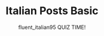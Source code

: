 ---
layout: posts
current: post
title: Italian Posts Basic
author: fluent_italian95 QUIZ TIME!
tags: 
    - quiz
    - B1
    - A2
    - basic
language: italian
published: true

quiz:
  - question: "What is the Italian word for 'Friend'?"
    options:
      - Amico
      - Compagno
      - Collega
      - Cugino
    right_answer: 0
  - question: "How do you say 'I have a question' in Italian?"
    options:
      - Ho una domanda
      - Ho una risposta
      - Ho un problema
      - Ho un'idea
    right_answer: 0
  - question: "Which of the following is the correct translation for 'I am learning Italian'?"
    options:
      - Imparo l'italiano
      - Sto imparando l'italiano
      - Ho imparato l'italiano
      - Imparavo l'italiano
    right_answer: 1
  - question: "What does 'Che cosa fai?' mean?"
    options:
      - What do you want?
      - What are you doing?
      - Where are you going?
      - How are you?
    right_answer: 1
  - question: "How do you say 'I like pizza' in Italian?"
    options:
      - Mi piacciono le pizze
      - Mi piace la pizza
      - Amo la pizza
      - Adoro la pizza
    right_answer: 1
  - question: "What is the correct form of 'to be' for 'loro'?"
    options:
      - siete
      - è
      - sei
      - sono
    right_answer: 3
  - question: "Which of the following means 'I don't know' in Italian?"
    options:
      - Non voglio
      - Non capisco
      - Non so
      - Non parlo
    right_answer: 2
  - question: "What is the Italian word for 'School'?"
    options:
      - Università
      - Scuola
      - Istituto
      - Collegio
    right_answer: 1
  - question: "How do you say 'I am happy' in Italian?"
    options:
      - Ho felicità
      - Sono contento
      - Sono felice
      - Mi sento bene
    right_answer: 2
  - question: "What does 'Ti voglio bene' mean?"
    options:
      - I love you
      - I care about you
      - I like you
      - I miss you
    right_answer: 1
  - question: "What is the Italian word for 'Good night'?"
    options:
      - Buongiorno
      - Buonanotte
      - Buonasera
      - Ciao
    right_answer: 1
  - question: "How do you say 'I would like to go' in Italian?"
    options:
      - Voglio andare
      - Vorrei andare
      - Desidero andare
      - Mi piacerebbe andare
    right_answer: 1
  - question: "Which of the following is the correct translation for 'I am tired'?"
    options:
      - Ho sonno
      - Sono stanco
      - Sono felice
      - Ho fame
    right_answer: 1
  - question: "What does 'Dove si trova la stazione?' mean?"
    options:
      - Where is the restaurant?
      - Where is the hotel?
      - Where is the station?
      - Where is the store?
    right_answer: 2
  - question: "How do you say 'Can you help me?' in Italian?"
    options:
      - Puoi venire?
      - Puoi dirmi?
      - Puoi parlare?
      - Puoi aiutarmi?
    right_answer: 3
  - question: "What is the Italian word for 'Friend'?"
    options:
      - Amico
      - Compagno
      - Collega
      - Cugino
    right_answer: 0
  - question: "How do you say 'I have a question' in Italian?"
    options:
      - Ho una domanda
      - Ho una risposta
      - Ho un problema
      - Ho un'idea
    right_answer: 0
  - question: "Which of the following is the correct translation for 'I am learning Italian'?"
    options:
      - Imparo l'italiano
      - Sto imparando l'italiano
      - Ho imparato l'italiano
      - Imparavo l'italiano
    right_answer: 1
  - question: "What does 'Che cosa fai?' mean?"
    options:
      - What do you want?
      - What are you doing?
      - Where are you going?
      - How are you?
    right_answer: 1
  - question: "How do you say 'I like pizza' in Italian?"
    options:
      - Mi piacciono le pizze
      - Mi piace la pizza
      - Amo la pizza
      - Adoro la pizza
    right_answer: 1
  - question: "What is the correct form of 'to be' for 'loro'?"
    options:
      - siete
      - è
      - sei
      - sono
    right_answer: 3
  - question: "Which of the following means 'I don't know' in Italian?"
    options:
      - Non voglio
      - Non capisco
      - Non so
      - Non parlo
    right_answer: 2
  - question: "What is the Italian word for 'School'?"
    options:
      - Università
      - Scuola
      - Istituto
      - Collegio
    right_answer: 1
  - question: "How do you say 'I am happy' in Italian?"
    options:
      - Ho felicità
      - Sono contento
      - Sono felice
      - Mi sento bene
    right_answer: 2
  - question: "What does 'Ti voglio bene' mean?"
    options:
      - I love you
      - I care about you
      - I like you
      - I miss you
    right_answer: 1
  - question: "What is the Italian word for 'Good night'?"
    options:
      - Buongiorno
      - Buonanotte
      - Buonasera
      - Ciao
    right_answer: 1
  - question: "How do you say 'I would like to go' in Italian?"
    options:
      - Voglio andare
      - Vorrei andare
      - Desidero andare
      - Mi piacerebbe andare
    right_answer: 1
  - question: "Which of the following is the correct translation for 'I am tired'?"
    options:
      - Ho sonno
      - Sono stanco
      - Sono felice
      - Ho fame
    right_answer: 1
  - question: "What does 'Dove si trova la stazione?' mean?"
    options:
      - Where is the restaurant?
      - Where is the hotel?
      - Where is the station?
      - Where is the store?
    right_answer: 2
  - question: "How do you say 'Can you help me?' in Italian?"
    options:
      - Puoi venire?
      - Puoi dirmi?
      - Puoi parlare?
      - Puoi aiutarmi?
    right_answer: 3
  # Choose the correct response challenge
  - question: "What does 'Dove sei?' mean?"
    options:
      - Where are you?
      - What is your name?
      - How are you?
      - Where is it?
    right_answer: 0
  # Vocabulary questions
  - question: "What is the Italian word for 'Water'?"
    options:
      - Acqua
      - Vino
      - Latte
      - Succo
    right_answer: 0
  # Fill in the blank challenge
  - question: "I am ___ (happy)' in Italian."
    options:
      - felice
      - triste
      - stanco
      - arrabbiato
    right_answer: 0
  # Choose the correct response challenge
  - question: "Come ti chiami?' means what in English?"
    options:
      - What is your name?
      - How are you?
      - Where are you from?
      - What time is it?
    right_answer: 0
  # Common phrases
  - question: "Which of the following means 'Excuse me' in Italian?"
    options:
      - Prego
      - Scusi
      - Grazie
      - Per favore
    right_answer: 1
  # Fill in the blank challenge
  - question: "I would like ___ (to go)' to the store."
    options:
      - andare
      - andato
      - andando
      - va
    right_answer: 0
  # Choose the correct response challenge
  - question: "Che ora è?' means what in English?"
    options:
      - What time is it?
      - Where are you going?
      - How old are you?
      - What day is it?
    right_answer: 0
  # Additional vocabulary questions
  - question: "What is the Italian word for 'School'?"
    options:
      - Università
      - Scuola
      - Istituto
      - Collegio
    right_answer: 1
  # Challenge with a scenario
  - question: "If someone says 'Ti voglio bene', how should you respond?"
    options:
      - Thank you!
      - I love you too!
      - Goodbye!
      - See you later!
    right_answer: 1
  # Everyday conversation questions
  - question: "How do you say 'Can I have the menu, please?' in Italian?"
    options:
      - Posso avere il menu, per favore?
      - Ho bisogno del menu.
      - Dove è il menu?
      - Mi dai il menu?
    right_answer: 0
  # Fill in the blank challenge
  - question: "I would like ___ (to eat) pizza."
    options:
      - mangiare
      - mangio
      - mangiato
      - mangiando
    right_answer: 0
  # Choose the correct response challenge
  - question: "Dove vai?' means what in English?"
    options:
      - Where are you going?
      - Where are you from?
      - What do you do?
      - How are you?
    right_answer: 0
  # Vocabulary questions
  - question: "What is the Italian word for 'Breakfast'?"
    options:
      - Colazione
      - Pranzo
      - Cena
      - Spuntino
    right_answer: 0
  # Fill in the blank challenge
  - question: "I am ___ (tired)' after work."
    options:
      - stanco
      - felice
      - arrabbiato
      - triste
    right_answer: 0
  # Choose the correct response challenge
  - question: "Che tempo fa?' means what in English?"
    options:
      - What time is it?
      - How is the weather?
      - Where are you from?
      - What day is it?
    right_answer: 1
  # Common phrases
  - question: "How do you say 'I don't understand' in Italian?"
    options:
      - Non capisco.
      - Non so.
      - Non voglio.
      - Non parlo.
    right_answer: 0
  # Challenge with a scenario
  - question: "If someone says 'Buon appetito!', what does it mean?"
    options:
      - Enjoy your meal!
      - Good morning!
      - Goodbye!
      - Have a nice day!
    right_answer: 0
  # Additional vocabulary questions
  - question: "What is the Italian word for 'Family'?"
    options:
      - Famiglia
      - Amici
      - Colleghi
      - Vicini
    right_answer: 0
  # Fill in the blank challenge
  - question: "I want ___ (to drink) water."
    options:
      - bere
      - bevo
      - bevuto
      - bevendo
    right_answer: 0
  # Everyday conversation questions
  - question: "How do you say 'Can I have the bill, please?' in Italian?"
    options:
      - Posso avere il conto, per favore?
      - Ho bisogno del conto.
      - Dove è il conto?
      - Mi dai il conto?
    right_answer: 0
  - question: "What is the Italian word for 'Family'?"
    options:
      - Famiglia
      - Amici
      - Colleghi
      - Vicini
    right_answer: 0
  # Fill in the blank challenge
  - question: "I would like ___ (to drink) coffee."
    options:
      - bere
      - bevo
      - bevuto
      - bevendo
    right_answer: 0
  # Choose the correct response challenge
  - question: "Che tempo fa?' means what in English?"
    options:
      - What time is it?
      - How is the weather?
      - Where are you from?
      - What day is it?
    right_answer: 1
  # Vocabulary questions
  - question: "What is the Italian word for 'Lunch'?"
    options:
      - Colazione
      - Pranzo
      - Cena
      - Spuntino
    right_answer: 1
  # Fill in the blank challenge
  - question: "I am ___ (tired)' after work."
    options:
      - stanco
      - felice
      - arrabbiato
      - triste
    right_answer: 0
  # Choose the correct response challenge
  - question: "Dove vai?' means what in English?"
    options:
      - Where are you going?
      - Where are you from?
      - What do you do?
      - How are you?
    right_answer: 0
  # Common phrases
  - question: "How do you say 'I don't understand' in Italian?"
    options:
      - Non capisco.
      - Non so.
      - Non voglio.
      - Non parlo.
    right_answer: 0
  # Challenge with a scenario
  - question: "If someone says 'Buon appetito!', what does it mean?"
    options:
      - Enjoy your meal!
      - Good morning!
      - Goodbye!
      - Have a nice day!
    right_answer: 0
  # Additional vocabulary questions
  - question: "What is the Italian word for 'Restaurant'?"
    options:
      - Negozio
      - Ristorante
      - Albergo
      - Mercato
    right_answer: 1
  # Scenario-based challenge
  - question: "Come stai?' means what in English?"
    options:
     - How are you?"
     - Where are you going?"
     - What is your name?"
     - Where are you from?
    right_answer: 0
  # Everyday conversation questions
  - question: "Come si dice 'Can I have the bill, please?' in italiano?"
    options:
      - Posso avere il conto, per favore?
      - Ho bisogno del conto.
      - Dove è il conto?
      - Mi dai il conto?
    right_answer: 0
  - question: "Qual è la parola italiana per 'Family'?"
    options:
      - Famiglia
      - Amici
      - Colleghi
      - Vicini
    right_answer: 0
  # Fill in the blank challenge
  - question: "Vorrei ___ (to drink) un caffè."
    options:
      - bere
      - bevo
      - bevuto
      - bevendo
    right_answer: 0
  # Choose the correct response challenge
  - question: "Che tempo fa?' significa cosa in inglese?"
    options:
      - What time is it?
      - How is the weather?
      - Where are you from?
      - What day is it?
    right_answer: 1
  # Vocabulary questions
  - question: "Qual è la parola italiana per 'Lunch'?"
    options:
      - Colazione
      - Pranzo
      - Cena
      - Spuntino
    right_answer: 1
  # Fill in the blank challenge
  - question: "Sono ___ (tired)' dopo il lavoro."
    options:
      - stanco
      - felice
      - arrabbiato
      - triste
    right_answer: 0
  # Choose the correct response challenge
  - question: "Dove vai?' significa cosa in inglese?"
    options:
      - Where are you going?
      - Where are you from?
      - What do you do?
      - How are you?
    right_answer: 0
  # Common phrases
  - question: "Come si dice 'I don't understand' in italiano?"
    options:
      - Non capisco.
      - Non so.
      - Non voglio.
      - Non parlo.
    right_answer: 0
  # Challenge with a scenario
  - question: "Se qualcuno dice 'Buon appetito!', cosa significa?"
    options:
      - Enjoy your meal!
      - Good morning!
      - Goodbye!
      - Have a nice day!
    right_answer: 0
  # Additional vocabulary questions
  - question: "Qual è la parola italiana per 'Restaurant'?"
    options:
      - Negozio
      - Ristorante
      - Albergo
      - Mercato
    right_answer: 1
  # Fill in the blank challenge
  - question: "Voglio ___ (to eat) pasta."
    options:
      - mangiare
      - mangiato
      - mangiando
      - mangio
    right_answer: 0
  # Scenario-based challenge
  - question: "Come stai?' significa cosa in inglese?"
    options:
     - How are you?"
     - Where are you going?"
     - What is your name?"
     - Where are you from?
    right_answer: 0
  # Everyday expressions
  - question: "Come si dice 'I'm sorry' in italiano?"
    options:
     - Mi dispiace."
     - Scusa."
     - Per favore."
     - Grazie.
    right_answer: 0
  # Challenge with a scenario
  - question: "Posso avere un bicchiere d'acqua?' significa cosa in inglese?"
    options:
     - Can I have a glass of water?"
     - Can I have a cup of coffee?"
     - Can I have some bread?"
     - Can I have a menu, please?
    right_answer: 0


---